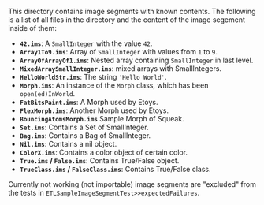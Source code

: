 This directory contains image segments with known contents. The following is a list of all files in the directory and the content of the image segement inside of them:

* **`42.ims`**: A `SmallInteger` with the value `42`.
* **`Array1To9.ims`**: Array of `SmallInteger` with values from `1` to `9`.
* **`ArrayOfArrayOf1.ims`**: Nested array containing `SmallInteger` in last level.
* **`MixedArraySmallInteger.ims`**: mixed arrays with SmallIntegers.
* **`HelloWorldStr.ims`**: The string `'Hello World'`.
* **`Morph.ims`**: An instance of the `Morph` class, which has been `open(ed)InWorld`.
* **`FatBitsPaint.ims`**: A Morph used by Etoys.
* **`FlexMorph.ims`**: Another Morph used by Etoys.
* **`BouncingAtomsMorph.ims`** Sample Morph of Squeak.
* **`Set.ims`**: Contains a Set of SmallInteger.
* **`Bag.ims`**: Contains a Bag of SmallInteger.
* **`Nil.ims`**: Contains a nil object.
* **`ColorX.ims`**: Contains a color object of certain color.
* **`True.ims` / `False.ims`**: Contains True/False object.
* **`TrueClass.ims` / `FalseClass.ims`**: Contains True/False class.

Currently not working (not importable) image segments are "excluded" from the tests in `ETLSampleImageSegmentTest>>expectedFailures`.
